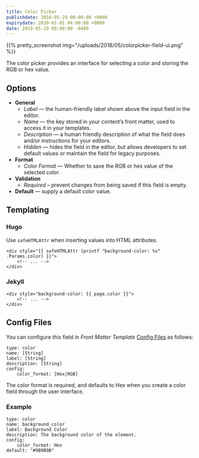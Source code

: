 ```yaml
---
title: Color Picker
publishdate: 2018-05-29 00:00:00 +0000
expirydate: 2030-01-01 04:00:00 +0000
date: 2018-05-29 00:00:00 -0400
---
```


{{% pretty_screenshot img="/uploads/2018/05/colorpicker-field-ui.png" %}}

The color picker provides an interface for selecting a color and storing the RGB or hex value.

## Options

- **General**
  - _Label_ &mdash; the human-friendly label shown above the input field in the editor.
  - _Name_ &mdash; the key stored in your content’s front matter, used to access it in your templates.
  - _Description_ &mdash; a human friendly description of what the field does and/or instructions for your editors.
  - _Hidden_ &mdash; hides the field in the editor, but allows developers to set default values or maintain the field for legacy purposes.
- **Format**
  - _Color Format_ &mdash; Whether to save the RGB or hex value of the selected color.
- **Validation**
  - _Required_ – prevent changes from being saved if this field is empty.
- **Default** &mdash; supply a default color value.


## Templating

### Hugo

Use `safeHTMLAttr` when inserting values into HTML attributes.

```
<div style="{{ safeHTMLAttr (printf "background-color: %s" .Params.color) }}">
    <!-- ... -->
</div>
```

### Jekyll

```
<div style="background-color: {{ page.color }}">
    <!-- ... -->
</div>
```

## Config Files

You can configure this field in _Front Matter Template_ [Config Files](/docs/settings/config-files/) as follows:

```
type: color
name: [String]
label: [String]
description: [String]
config:
    color_format: [Hex|RGB]
```

The color format is required, and defaults to Hex when you create a color field through the user interface.

### Example

```
type: color
name: background_color
label: Background Color
description: The background color of the element.
config:
    color_format: Hex
default: "#9B9B9B"
```
